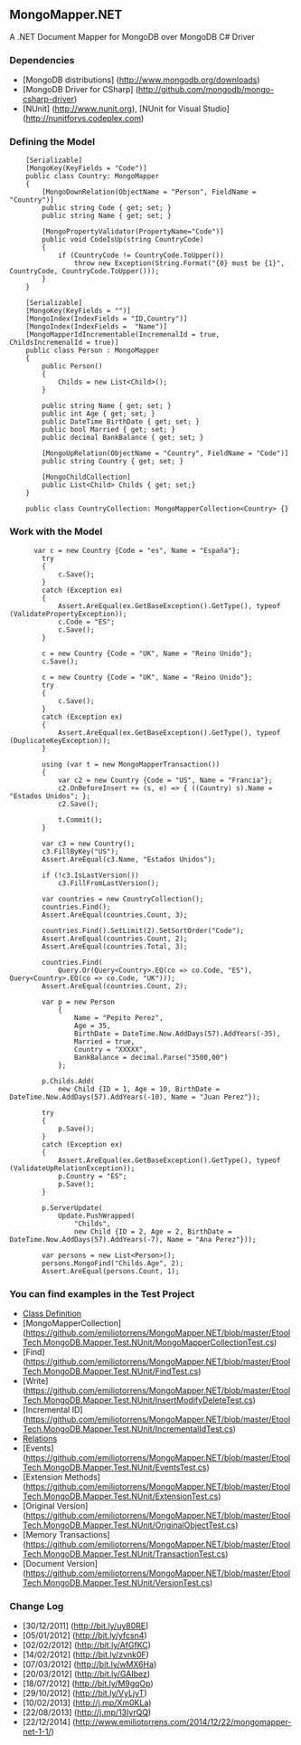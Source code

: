 ## MongoMapper.NET

A .NET Document Mapper for MongoDB over MongoDB C# Driver



### Dependencies

* [MongoDB distributions] (http://www.mongodb.org/downloads)
* [MongoDB Driver for CSharp] (http://github.com/mongodb/mongo-csharp-driver)
* [NUnit] (http://www.nunit.org), [NUnit for Visual Studio] (http://nunitforvs.codeplex.com)

### Defining the Model

		[Serializable]
		[MongoKey(KeyFields = "Code")]
		public class Country: MongoMapper
		{        
			[MongoDownRelation(ObjectName = "Person", FieldName = "Country")]
			public string Code { get; set; }
			public string Name { get; set; }
	
			[MongoPropertyValidator(PropertyName="Code")]
			public void CodeIsUp(string CountryCode)
			{
				if (CountryCode != CountryCode.ToUpper())
					throw new Exception(String.Format("{0} must be {1}", CountryCode, CountryCode.ToUpper()));
			}
		}
	
		[Serializable]
		[MongoKey(KeyFields = "")]
		[MongoIndex(IndexFields = "ID,Country")]
		[MongoIndex(IndexFields =  "Name")]
		[MongoMapperIdIncrementable(IncremenalId = true, ChildsIncremenalId = true)]
		public class Person : MongoMapper
		{        
			public Person()
			{
				Childs = new List<Child>();
			}
					
			public string Name { get; set; }
			public int Age { get; set; }
			public DateTime BirthDate { get; set; }
			public bool Married { get; set; }
			public decimal BankBalance { get; set; }
			
			[MongoUpRelation(ObjectName = "Country", FieldName = "Code")]
			public string Country { get; set; }
				 
			[MongoChildCollection]
			public List<Child> Childs { get; set;}
		}
		
		public class CountryCollection: MongoMapperCollection<Country> {}
	
### Work with the Model

          var c = new Country {Code = "es", Name = "España"};
            try
            {
                c.Save();
            }
            catch (Exception ex)
            {
                Assert.AreEqual(ex.GetBaseException().GetType(), typeof (ValidatePropertyException));
                c.Code = "ES";
                c.Save();
            }

            c = new Country {Code = "UK", Name = "Reino Unido"};
            c.Save();

            c = new Country {Code = "UK", Name = "Reino Unido"};
            try
            {
                c.Save();
            }
            catch (Exception ex)
            {
                Assert.AreEqual(ex.GetBaseException().GetType(), typeof (DuplicateKeyException));
            }

            using (var t = new MongoMapperTransaction())
            {
                var c2 = new Country {Code = "US", Name = "Francia"};
                c2.OnBeforeInsert += (s, e) => { ((Country) s).Name = "Estados Unidos"; };
                c2.Save();

                t.Commit();
            }

            var c3 = new Country();
            c3.FillByKey("US");
            Assert.AreEqual(c3.Name, "Estados Unidos");

            if (!c3.IsLastVersion())
                c3.FillFromLastVersion();

            var countries = new CountryCollection();
            countries.Find();
            Assert.AreEqual(countries.Count, 3);

            countries.Find().SetLimit(2).SetSortOrder("Code");
            Assert.AreEqual(countries.Count, 2);
            Assert.AreEqual(countries.Total, 3);

            countries.Find(
                Query.Or(Query<Country>.EQ(co => co.Code, "ES"), Query<Country>.EQ(co => co.Code, "UK")));
            Assert.AreEqual(countries.Count, 2);

            var p = new Person
                {
                    Name = "Pepito Perez",
                    Age = 35,
                    BirthDate = DateTime.Now.AddDays(57).AddYears(-35),
                    Married = true,
                    Country = "XXXXX",
                    BankBalance = decimal.Parse("3500,00")
                };

            p.Childs.Add(
                new Child {ID = 1, Age = 10, BirthDate = DateTime.Now.AddDays(57).AddYears(-10), Name = "Juan Perez"});

            try
            {
                p.Save();
            }
            catch (Exception ex)
            {
                Assert.AreEqual(ex.GetBaseException().GetType(), typeof (ValidateUpRelationException));
                p.Country = "ES";
                p.Save();
            }

            p.ServerUpdate(
                Update.PushWrapped(
                    "Childs",
                    new Child {ID = 2, Age = 2, BirthDate = DateTime.Now.AddDays(57).AddYears(-7), Name = "Ana Perez"}));

            var persons = new List<Person>();
            persons.MongoFind("Childs.Age", 2);
            Assert.AreEqual(persons.Count, 1);


### You can find examples in the Test Project 

* [Class Definition](https://github.com/emiliotorrens/MongoMapper.NET/tree/master/EtoolTech.MongoDB.Mapper.Test.NUnit/Classes) 
* [MongoMapperCollection] (https://github.com/emiliotorrens/MongoMapper.NET/blob/master/EtoolTech.MongoDB.Mapper.Test.NUnit/MongoMapperCollectionTest.cs)
* [Find] (https://github.com/emiliotorrens/MongoMapper.NET/blob/master/EtoolTech.MongoDB.Mapper.Test.NUnit/FindTest.cs)
* [Write] (https://github.com/emiliotorrens/MongoMapper.NET/blob/master/EtoolTech.MongoDB.Mapper.Test.NUnit/InsertModifyDeleteTest.cs)
* [Incremental ID] (https://github.com/emiliotorrens/MongoMapper.NET/blob/master/EtoolTech.MongoDB.Mapper.Test.NUnit/IncrementalIdTest.cs)
* [Relations](https://github.com/emiliotorrens/MongoMapper.NET/blob/master/EtoolTech.MongoDB.Mapper.Test.NUnit/RelationsTest.cs) 
* [Events] (https://github.com/emiliotorrens/MongoMapper.NET/blob/master/EtoolTech.MongoDB.Mapper.Test.NUnit/EventsTest.cs)
* [Extension Methods] (https://github.com/emiliotorrens/MongoMapper.NET/blob/master/EtoolTech.MongoDB.Mapper.Test.NUnit/ExtensionTest.cs)
* [Original Version] (https://github.com/emiliotorrens/MongoMapper.NET/blob/master/EtoolTech.MongoDB.Mapper.Test.NUnit/OriginalObjectTest.cs)
* [Memory Transactions] (https://github.com/emiliotorrens/MongoMapper.NET/blob/master/EtoolTech.MongoDB.Mapper.Test.NUnit/TransactionTest.cs)
* [Document Version] (https://github.com/emiliotorrens/MongoMapper.NET/blob/master/EtoolTech.MongoDB.Mapper.Test.NUnit/VersionTest.cs)
 
### Change Log

* [30/12/2011] (http://bit.ly/uy80RE)
* [05/01/2012] (http://bit.ly/yfcsn4)
* [02/02/2012] (http://bit.ly/AfGfKC)
* [14/02/2012] (http://bit.ly/zvnk0F)
* [07/03/2012] (http://bit.ly/wMX6Ha)
* [20/03/2012] (http://bit.ly/GAIbez)
* [18/07/2012] (http://bit.ly/M9gqOp)
* [29/10/2012] (http://bit.ly/VyLjyT)
* [10/02/2013] (http://j.mp/Xm0KLa)
* [22/08/2013] (http://j.mp/13IyrQQ)
* [22/12/2014] (http://www.emiliotorrens.com/2014/12/22/mongomapper-net-1-1/)


